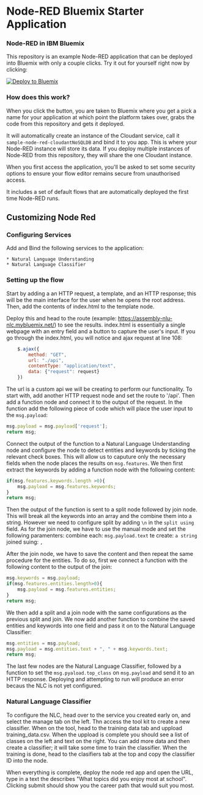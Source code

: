 Node-RED Bluemix Starter Application
====================================

### Node-RED in IBM Bluemix

This repository is an example Node-RED application that can be deployed into
Bluemix with only a couple clicks. Try it out for yourself right now by clicking:

[![Deploy to Bluemix](https://bluemix.net/deploy/button.png)](https://bluemix.net/deploy?repository=https://github.com/ibmets/node-red-bluemix-starter.git)

### How does this work?

When you click the button, you are taken to Bluemix where you get a pick a name
for your application at which point the platform takes over, grabs the code from
this repository and gets it deployed.

It will automatically create an instance of the Cloudant service, call it
`sample-node-red-cloudantNoSQLDB` and bind it to you app. This is where your
Node-RED instance will store its data. If you deploy multiple instances of
Node-RED from this repository, they will share the one Cloudant instance.


When you first access the application, you'll be asked to set some security options
to ensure your flow editor remains secure from unauthorised access.

It includes a set of default flows that are automatically deployed the first time
Node-RED runs.

## Customizing Node Red

### Configuring Services

Add and Bind the following services to the application:

    * Natural Language Understanding
    * Natural Language Classifier

### Setting up the flow

Start by adding a an HTTP request, a template, and an HTTP response; this will be the main interface 
for the user when he opens the root address. Then, add the contents of index.html to the template node.

Deploy this and head to the route (example: https://assembly-nlu-nlc.mybluemix.net/) to see the results.
index.html is essentially a single webpage with an entry field and a button to capture the user's input.
If you go through the index.html, you will notice and ajax request at line 108: 
```javascript
    $.ajax({
        method: "GET",
        url: "./api",
        contentType: "application/text",
        data: {"request": request}
    })
```
The url is a custom api we will be creating to perform our functionality. To start with, add another 
HTTP request node and set the route to '/api'. Then add a function node and connect it to the output 
of the request. In the function add the following piece of code which will place the user input to the 
`msg.payload`:
```javascript
msg.payload = msg.payload['request'];
return msg;
```
Connect the output of the function to a Natural Language Understanding node and configure the node 
to detect entities and keywords by ticking the relevant check boxes. This will allow us to caputure 
only the necessary fields when the node places the results on `msg.features`. We then first extract 
the keywords by adding a function node with the following content:
```javascript
if(msg.features.keywords.length >0){
    msg.payload = msg.features.keywords;
}
return msg;
```
Then the output of the function is sent to a split node followed by join node. This will break all the 
keywords into an array and the combine them into a string. However we need to configure split by adding 
`\n` in the `split using` field. As for the join node, we have to use the manual mode and set the following
paramenters:
    combine each: `msg.payload.text`
    te create: `a string`
    joined suing: `, `

After the join node, we have to save the content and then repeat the same procedure for the entities. To do
so, first we connect a function with the following content to the output of the join:
```javascript
msg.keywords = msg.payload;
if(msg.features.entities.length>0){
    msg.payload = msg.features.entities;   
}
return msg;
```
We then add a split and a join node with the same configurations as the previous split and join.
We now add another function to combine the saved entities and keywords into one field and pass it 
on to the Natural Language Classifier:
```javascript
msg.entities = msg.payload;
msg.payload = msg.entities.text + ", " + msg.keywords.text;
return msg;
```
The last few nodes are the Natural Language Classifier, followed by a function to set the 
`msg.pyaload.top_class` on `msg.payload` and send it to an HTTP response. Deploying and attempting
to run will produce an error becaus the NLC is not yet configured.

### Natural Language Classifier
To configure the NLC, head over to the service you created early on, and select the manage tab on 
the left. Thn access the tool kit to create a new classifier. When on the tool, head to the 
training data tab and uppload training_data.csv. When the uppload is complete you should see 
a list of classes on the left and text on the right. You can add more data and then create a classifier;
it will take some time to train the classifier. When the training is done, head to the clasifiers tab 
at the top and copy the classifier ID into the node.

When everything is complete, deploy the node red app and open the URL, type in a text the describes
"What topics did you enjoy most at school". Clicking submit should show you the career path that
would suit you most.
